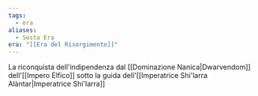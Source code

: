 ```yaml
---
tags:
  - era
aliases:
  - Sesta Era
era: "[[Era del Risorgimento]]"
---
```

La riconquista dell'indipendenza dal [[Dominazione Nanica|Dwarvendom]] dell'[[Impero Elfico]] sotto la guida dell'[[Imperatrice Shi'larra Alàntar|Imperatrice Shi'larra]]